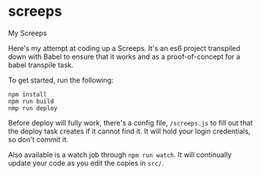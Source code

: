 
# screeps
My Screeps

Here's my attempt at coding up a Screeps. It's an es6 project transpiled down with Babel to ensure that it works and as a proof-of-concept for a babel transpile task.

To get started, run the following:

```
npm install
npm run build
nmp run deploy
```

Before deploy will fully work, there's a config file, `/screeps.js` to fill out that the deploy task creates if it cannot find it. It will hold your login credentials, so don't commit it. 

Also available is a watch job through `npm run watch`. It will continually update your code as you edit the copies in `src/`.
